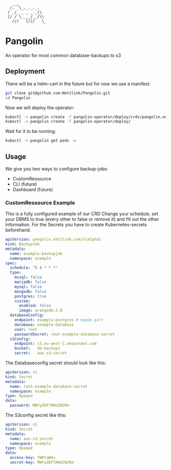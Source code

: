  ``` 
    ___
   /. `\_._._._.
  / _/_ _ _ _ _|\
  |/ / \____/__/\\
    ///   |/|/   \_
```
# Pangolin
An operator for most common database-backups to s3

## Deployment
There will be a helm-cart in the future but for now we use a manifest:
```bash
git clone git@github.com:Netzlink/Pangolin.git
cd Pangolin
```
Now we will deploy the operator:
```bash
kubectl -n pangolin create -f pangolin-operator/deploy/crds/pangolin.netzlink.com_backupjobs_crd.yaml
kubectl -n pangolin create -f pangolin-operator/deploy/
```
Wait for it to be running:
```bash
kubectl -n pangolin get pods -w
```
## Usage
We give you two ways to configure backup-jobs:
- CustomRessource
- CLI (future)
- Dashboard (future)
### CustomRessource Example
This is a fully configured example of our CRD
Change your schedule, set your DBMS to true (every other to false or remove it) and fill out the other information.
For the Secrets you have to create Kubernetes-secrets beforehand.
```yaml
apiVersion: pangolin.netzlink.com/v1alpha1
kind: BackupJob
metadata:
  name: example-backupjob
  namespace: example
spec:
  schedule: "5 4 * * *"
  type:
    mssql: false
    mariadb: false
    mysql: false
    mongodb: false
    postgres: true
    custom:
      enabled: false
      image: arangodb:2.8
  databaseConfig:
    endpoint: example-postgres # maybe port
    database: example-database
    user: root
    passwordSecret: root-example-database-secret
  s3Config:
    endpoint: s3.eu-west-1.amazonaws.com
    bucket:   db-backups
    secret:   aws-s3-secret
```
The Databaseconfig secret should look like this:
```yaml
apiVersion: v1
kind: Secret
metadata:
  name: root-example-database-secret
  namespace: example
type: Opaque
data:
  password: MWYyZDFlMmU2N2Rm
```
The S3config secret like this:
```yaml
apiVersion: v1
kind: Secret
metadata:
  name: aws-s3-secret
  namespace: example
type: Opaque
data:
  access-key: YWRtaW4=
  secret-key: MWYyZDFlMmU2N2Rm
```
